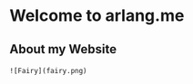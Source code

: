 # **Welcome to arlang.me**

## **About my Website**

<!--div align="center">-->
    ![Fairy](fairy.png)
